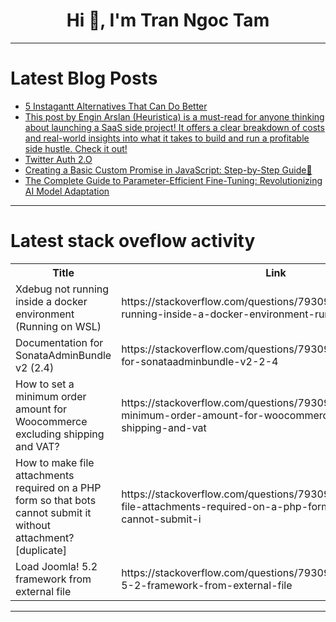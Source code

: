 <h1 align="center">Hi 👋, I'm Tran Ngoc Tam</h1>

---

# Latest Blog Posts 
<!-- BLOG-POST-LIST:START -->
- [5 Instagantt Alternatives That Can Do Better](https://dev.to/thomasy0ung/5-instagantt-alternatives-that-can-do-better-2g3b)
- [This post by Engin Arslan &lpar;Heuristica&rpar; is a must-read for anyone thinking about launching a SaaS side project! It offers a clear breakdown of costs and real-world insights into what it takes to build and run a profitable side hustle. Check it out!](https://dev.to/austinwdigital/this-post-by-engin-arslan-heuristica-is-a-must-read-for-anyone-thinking-about-launching-a-saas-18el)
- [Twitter Auth 2.O](https://dev.to/trixtec/twitter-auth-2o-d1j)
- [Creating a Basic Custom Promise in JavaScript: Step-by-Step Guide🌟](https://dev.to/abhivyaktii/creating-a-basic-custom-promise-in-javascript-step-by-step-guide-4e4m)
- [The Complete Guide to Parameter-Efficient Fine-Tuning: Revolutionizing AI Model Adaptation](https://dev.to/akilsurya/the-complete-guide-to-parameter-efficient-fine-tuning-revolutionizing-ai-model-adaptation-3p3o)
<!-- BLOG-POST-LIST:END -->

---

# Latest stack oveflow activity
<table>
  <tr><th>Title</th><th>Link</th></tr>
  <!-- STACKOVERFLOW:START --><tr><td>Xdebug not running inside a docker environment &lpar;Running on WSL&rpar;</td><td>https://stackoverflow.com/questions/79309998/xdebug-not-running-inside-a-docker-environment-running-on-wsl</td></tr><tr><td>Documentation for SonataAdminBundle v2 &lpar;2.4&rpar;</td><td>https://stackoverflow.com/questions/79309778/documentation-for-sonataadminbundle-v2-2-4</td></tr><tr><td>How to set a minimum order amount for Woocommerce excluding shipping and VAT?</td><td>https://stackoverflow.com/questions/79309549/how-to-set-a-minimum-order-amount-for-woocommerce-excluding-shipping-and-vat</td></tr><tr><td>How to make file attachments required on a PHP form so that bots cannot submit it without attachment? [duplicate]</td><td>https://stackoverflow.com/questions/79309435/how-to-make-file-attachments-required-on-a-php-form-so-that-bots-cannot-submit-i</td></tr><tr><td>Load Joomla! 5.2 framework from external file</td><td>https://stackoverflow.com/questions/79309388/load-joomla-5-2-framework-from-external-file</td></tr><!-- STACKOVERFLOW:END -->
</table>

---


